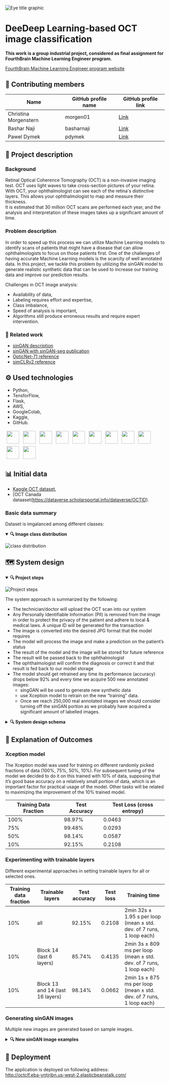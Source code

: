 
![Eye title graphic](/images/eye_title_graphic.JPG)

# DeeDeep Learning-based OCT image classification


**This work is a group industrial project, considered as final assignment for FourthBrain Machine Learning Engineer program.**

[FourthBrain Machine Learning Engineer program website](https://www.fourthbrain.ai/machine-learning-engineer)  


## 🙎 Contributing members 

|Name |GitHub profile name |GitHub profile link|
|-----|-------|--|
|Christina Morgenstern|morgen01|[Link](https://github.com/morgen01)|
|Bashar Naji          |basharnaji|[Link](https://github.com/basharnaji)|
|Pawel Dymek   |pdymek|[Link](https://github.com/pdymek)|

## 📝 Project description

### Background

Retinal Optical Coherence Tomography (OCT) is a non-invasive imaging test. OCT uses light waves to take cross-section pictures of your retina. With OCT, your ophthalmologist can see each of the retina's distinctive layers. This allows your ophthalmologist to map and measure their thickness.  
It is estimated that 30 million OCT scans are performed each year, and the analysis and interpretation of these images takes up a significant amount of time.

### Problem description

In order to speed up this process we can utilize Machine Learning models to identify scans of patients that might have a disease that can allow ophthalmologists to focus on those patients first.  One of the challenges of having accurate Machine Learning models is the scarcity of well annotated data. In this project, we tackle this problem by utilizing the sinGAN model to generate realistic synthetic data that can be used to increase our training data and improve our prediction results.

Challenges in OCT image analysis:
- Availability of data,  
- Labeling requires effort and expertise,
- Class imbalance,
- Speed of analysis is important,
- Algorithms still produce erroneous results and require expert intervention.

### 📖 Related work

- [sinGAN description](https://arxiv.org/abs/1905.00116)
- [sinGAN with sinGAN-seg publication](https://arxiv.org/abs/2107.00471)
- [OpticNet-71 reference](https://github.com/SharifAmit/OpticNet-71)
- [simCLRv2 reference](https://github.com/anoopsanka/retinal_oct)


## ⚙️ Used technologies

- Python,
- TensforFlow,
- Flask,
- AWS,
- GoogleColab,
- Kaggle,
- GitHub.


<p align="left">
<img src="https://camo.githubusercontent.com/aa96ee3a3352c9c3c2161d3e95698d0885a277ab85d617fe77912627d37a3959/68747470733a2f2f6564656e742e6769746875622e696f2f537570657254696e7949636f6e732f696d616765732f7376672f707974686f6e2e737667" height="40" style="vertical-align:top; margin:4px">
<img src="https://camo.githubusercontent.com/981d48e57e23a4907cebc4eb481799b5882595ea978261f22a3e131dcd6ebee6/68747470733a2f2f70616e6461732e7079646174612e6f72672f7374617469632f696d672f70616e6461732e737667" height="40" style="vertical-align:top; margin:4px">
<img src="https://camo.githubusercontent.com/c04e16c05de80dadbdc990884672fc941fdcbbfbb02b31dd48c248d010861426/68747470733a2f2f7777772e74656e736f72666c6f772e6f72672f696d616765732f74665f6c6f676f5f736f6369616c2e706e67" height="40" style="vertical-align:top; margin:4px">  
<img src="https://camo.githubusercontent.com/d626e9d547431bd83945c901088f0ff8b48bbf45ff074dd46272fdec5818c9c5/68747470733a2f2f6564656e742e6769746875622e696f2f537570657254696e7949636f6e732f696d616765732f7376672f636f6c61626f7261746f72792e737667" height="40" style="vertical-align:top; margin:4px">
 <img src="https://avatars.githubusercontent.com/u/2232217?s=200&v=4" height="40" style="vertical-align:top; margin:4px">  
<img src="https://flask.palletsprojects.com/en/1.1.x/_static/flask-icon.png" height="40" style="vertical-align:top; margin:4px">    
<img src="https://camo.githubusercontent.com/96313f84e4c257e753560f701e77c29697410d36bbd327294980f90451fcb1bc/68747470733a2f2f6564656e742e6769746875622e696f2f537570657254696e7949636f6e732f696d616765732f7376672f6b6167676c652e737667" height="40" style="vertical-align:top; margin:4px">   
<img src="https://camo.githubusercontent.com/72e5df59529a42423d671ba4c02bfb327d917517bfff18595c5e5dc17a5abece/68747470733a2f2f6564656e742e6769746875622e696f2f537570657254696e7949636f6e732f696d616765732f7376672f68746d6c352e737667  " height="40" style="vertical-align:top; margin:4px">  
<img src="https://camo.githubusercontent.com/b788527f604d8e727fcc90d721984125bced85c8a1c9f8da69c6c4a3e51df3c5/68747470733a2f2f6564656e742e6769746875622e696f2f537570657254696e7949636f6e732f696d616765732f7376672f637373332e737667" height="40" style="vertical-align:top; margin:4px"> 
<img src="https://camo.githubusercontent.com/6ae487ec56908a6fea7e7f58bb04f09786fc25954ac2a41dceb69b6a2c61b5c5/68747470733a2f2f6564656e742e6769746875622e696f2f537570657254696e7949636f6e732f696d616765732f7376672f6d61726b646f776e2e737667" height="40" style="vertical-align:top; margin:4px"> 
 <img src="https://camo.githubusercontent.com/b079fe922f00c4b86f1b724fbc2e8141c468794ce8adbc9b7456e5e1ad09c622/68747470733a2f2f6564656e742e6769746875622e696f2f537570657254696e7949636f6e732f696d616765732f7376672f6769746875622e737667" height="40" style="vertical-align:top; margin:4px">  
</p>


## 📊 Initial data

- [Kaggle OCT dataset](https://www.kaggle.com/paultimothymooney/kermany2018),
- [OCT Canada dataaset(https://dataverse.scholarsportal.info/dataverse/OCTID).

### Basic data summary

Dataset is imgalanced among different classes:

<details open><summary><b>🔍 Image class distribution</b></summary>
  
![class distribution](/images/image_class_distribution.JPG)

 </details>
 
 
 
## 🗺️ System design


<details open><summary><b>🔍 Project steps</b></summary>

![Project steps](/images/project_steps.JPG)

 </details>  
  
The system approach is summarized by the following:
- The technician/doctor will upload the OCT scan into our system
- Any Personally Identifiable Information (PII) is removed from the image in order to protect the privacy of the patient and adhere to local & medical laws.  A unique ID will be generated for the transaction
- The image is converted into the desired JPG format that the model requires
- The model will process the image and make a prediction on the patient’s status
- The result of the model and the image will be stored for future reference
- The result will be passed back to the ophthalmologist 
- The ophthalmologist will confirm the diagnosis or correct it and that result is fed back to our model storage
- The model should get retrained any time its performance (accuracy) drops below 92% and every time we acquire 500 new annotated images:
  - singGAN will be used to generate new synthetic data 
  - use Xception model to retrain on the new “training” data.
  - Once we reach 250,000 real annotated images we should consider turning off the sinGAN portion as we probably have acquired a significant amount of labelled images.

<details><summary><b>🔍 System design schema</b></summary>

![System desing](/images/system_design.JPG)
  
</details>
 
 
 
## 🔬 Explanation of Outcomes 


### Xception model

The Xception model was used for training on different randomly picked fractions of data (100%, 75%, 50%, 10%). For subsequent tuning of the model we decided to do it on this trained with 10% of data, supposing that it’s good base accuracy on a relatively small portion of data, which is an important factor for practical usage of the model. Other tasks will be related to maximizing the improvement of the 10% trained model.

|Training Data Fraction|Test Accuracy |Test Loss (cross entropy) |
|- |-|-|
|100%|98.97%|0.0463|
|75%|99.48%|0.0293|
|50%|98.14%|0.0587|
|10%|92.15%|0.2108|


### Experimenting with trainable layers

Different experimental approaches in setting trainable layers for all or selected ones.

|Training data fraction|Trainable layers|Test accuracy|Test loss|Training time|
|-|-|-|-|-|
|10%|all|92.15%|0.2108|2min 32s ± 1.95 s per loop (mean ± std. dev. of 7 runs, 1 loop each)|
|10%|Block 14 (last 6 layers)|85.74%|0.4135|2min 3s ± 809 ms per loop (mean ± std. dev. of 7 runs, 1 loop each)|
|10%|Block 13 and 14 (last 16 layers)|98.14%|0.0662|2min 1s ± 875 ms per loop (mean ± std. dev. of 7 runs, 1 loop each)|


### Generating sinGAN images

Multiple new images are generated based on sample images.

<details><summary><b>🔍 New sinGAN image examples</b></summary>
  
![Normal class examples](/images/singan_generated_normal.JPG)
![Normal class examples](/images/singan_generated_cnv.JPG)
 
</details>

## 🚀 Deployment

The application is deployed on following address:  
http://octclf.eba-yntjrjbn.us-west-2.elasticbeanstalk.com/
